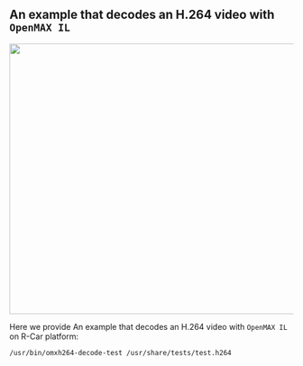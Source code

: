 ## An example that decodes an H.264 video with `OpenMAX IL`

<img src=https://upload.wikimedia.org/wikipedia/en/d/d0/OpenMAX_IL_Logo.svg width="640" height="480" />

Here we provide An example that decodes an H.264 video with `OpenMAX IL` on R-Car platform: 

```
/usr/bin/omxh264-decode-test /usr/share/tests/test.h264
```
